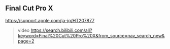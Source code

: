 ## Final Cut Pro X
https://support.apple.com/ja-jp/HT207877

>video
https://search.bilibili.com/all?keyword=Final%20Cut%20Pro%20X&from_source=nav_search_new&page=2
